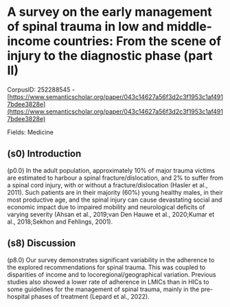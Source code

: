 # A survey on the early management of spinal trauma in low and middle-income countries: From the scene of injury to the diagnostic phase (part II)

CorpusID: 252288545 - [https://www.semanticscholar.org/paper/043c14627a56f3d2c3f1953c1af4917bdee3828e](https://www.semanticscholar.org/paper/043c14627a56f3d2c3f1953c1af4917bdee3828e)

Fields: Medicine

## (s0) Introduction
(p0.0) In the adult population, approximately 10% of major trauma victims are estimated to harbour a spinal fracture/dislocation, and 2% to suffer from a spinal cord injury, with or without a fracture/dislocation (Hasler et al., 2011). Such patients are in their majority (60%) young healthy males, in their most productive age, and the spinal injury can cause devastating social and economic impact due to impaired mobility and neurological deficits of varying severity (Ahsan et al., 2019;van Den Hauwe et al., 2020;Kumar et al., 2018;Sekhon and Fehlings, 2001).
## (s8) Discussion
(p8.0) Our survey demonstrates significant variability in the adherence to the explored recommendations for spinal trauma. This was coupled to disparities of income and to locoregional/geographical variation. Previous studies also showed a lower rate of adherence in LMICs than in HICs to some guidelines for the management of spinal trauma, mainly in the pre-hospital phases of treatment (Lepard et al., 2022).
